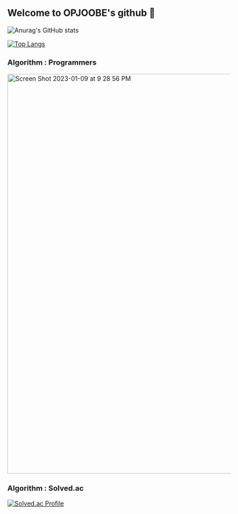 ## Welcome to OPJOOBE's github 👋

<!--
**opjoobe/opjoobe** is a ✨ _special_ ✨ repository because its `README.md` (this file) appears on your GitHub profile.

Here are some ideas to get you started:

- 🔭 I’m currently working on ...
- 🌱 I’m currently learning ...
- 👯 I’m looking to collaborate on ...
- 🤔 I’m looking for help with ...
- 💬 Ask me about ...
- 📫 How to reach me: ...
- 😄 Pronouns: ...
- ⚡ Fun fact: ...
-->

![Anurag's GitHub stats](https://github-readme-stats.vercel.app/api?username=opjoobe&show_icons=true&theme=greywhite)

[![Top Langs](https://github-readme-stats.vercel.app/api/top-langs/?username=opjoobe&layout=compact)](https://github.com/anuraghazra/github-readme-stats)

### Algorithm : Programmers

<!--![opjoobe progr]([https://user-images.githubusercontent.com/102501872/208305418-6e5cb084-ad6c-400e-8e7c-be5169a47740.jpg](https://user-images.githubusercontent.com/102501872/211308189-fb7c1634-8f5f-49e8-af8b-77f8a4c15727.png))-->

<img width="902" alt="Screen Shot 2023-01-09 at 9 28 56 PM" src="https://user-images.githubusercontent.com/102501872/211308471-753ccd0f-a626-4d58-8b1f-9174c5a72aa7.png">

### Algorithm : Solved.ac

[![Solved.ac Profile](http://mazassumnida.wtf/api/v2/generate_badge?boj=opjoobe)](https://solved.ac/opjoobe/)

